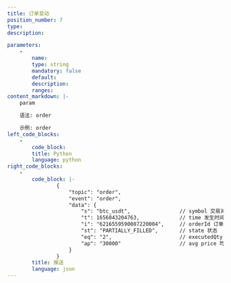 ```yaml
---
title: 订单变动
position_number: 7
type:
description: 

parameters:
    -
        name:
        type: string
        mandatory: false
        default:
        description:
        ranges:
content_markdown: |-
    param

    语法: order

    示例: order
left_code_blocks:
    -
        code_block:
        title: Python
        language: python
right_code_blocks:
    -
        code_block: |-
                {
                    "topic": "order", 
                    "event": "order", 
                    "data": {
                        "s": "btc_usdt",                // symbol 交易对
                        "t": 1656043204763,             // time 发⽣时间
                        "i": "6216559590087220004",     // orderId 订单号
                        "st": "PARTIALLY_FILLED",       // state 状态
                        "eq": "2",                      // executedQty 已执⾏数量
                        "ap": "30000"                   // avg price 均价
                    }
                }
        title: 推送
        language: json
---
```

